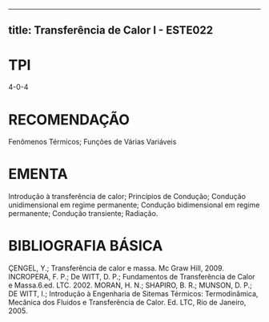 
---
title: Transferência de Calor I - ESTE022 
---

# TPI

4-0-4

# RECOMENDAÇÃO

Fenômenos Térmicos; Funções de Várias Variáveis

# EMENTA

Introdução à transferência de calor; Princípios de Condução; Condução unidimensional em regime permanente; Condução bidimensional em regime permanente; Condução transiente; Radiação.

# BIBLIOGRAFIA BÁSICA

ÇENGEL, Y.; Transferência de calor e massa. Mc Graw Hill, 2009.
INCROPERA, F. P.; De WITT, D. P.; Fundamentos de Transferência de Calor e Massa.6.ed. LTC. 2002.
MORAN, H. N.; SHAPIRO, B. R.; MUNSON, D. P.; DE WITT, I.; Introdução à Engenharia de Sitemas Térmicos: Termodinâmica, Mecânica dos Fluidos e Transferência de Calor. Ed. LTC, Rio de Janeiro, 2005.
        